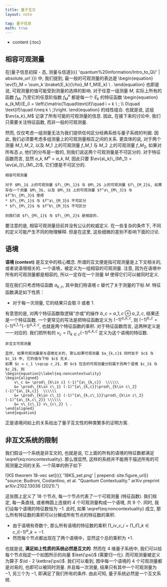 ```yaml
---
title: 量子互文
layout: note

tag: 量子信息
math: true
---
```


* content
{:toc}

## 相容可观测量

在[量子信息初探 - 态, 测量与信道]({{ 'quantum%20information/Intro_to_QI/' | absolute_url }}) 中, 我们提到, 最一般的可观测量的表达是
\begin{equation}
    \ev{f}\_M = \sum\_k \braket{E\_k}{\rho}\_M f\_M(E\_k) \ .
\end{equation}
也即是说, 可观测量的值可能受到测量的选择的影响.
对于任意一组测量 $M$, 实际上所有的函数 $f_M$, 乃至它的任意阶指数 $f_M^n$ 都是每一个 $E_k$ 的特征函数
\begin{equation}
    a\_{k,M}(E\_i) = \left\\{\matrix{1\quad\text{if}\quad i = k \ ; \\\\ 0\quad \text{if}\quad i\neq k \ ;}\right.
\end{equation}
的线性组合.
也就是说, 这组 $\ev{a_k}_M$ 记录了所有可能的可观测量的信息.
因此, 在接下来的讨论中, 我们只需要关注特征函数, 而非一般的可观测量.

然而, 仅仅考虑一组测量无法为我们提供任何区分经典系统与量子系统的判据.
因此, 我们必须要考虑多组测量上的可观测量相互之间的关系.
更具体的说, 对于两个测量 $M\_1, M\_2$, 以及 $M\_1$ 上的可观测量 $f\_{M\_1}$ 与 $M\_2$ 上的可观测量 $f\_{M_2}$, 如果对所有态 $\rho$, 他们的分布是一致的, 则我们说这两个可观测量是不可区分的.
对于特征函数而言, 显然 $a\_{k,M}^n = a\_{k,M}$, 因此只要 $\ev{a\_k}\_{M\_1} = \ev{a\_l}\_{M\_2}$, 它们便是不可区分的.


``` definition*
相容可观测量

对于 $M\_1$ 上的可观测量 $f\_{M\_1}$ 与 $M\_2$ 上的可观测量 $f\_{M_2}$, 如果存在一个测量 $M\_3$, 以及 $M\_3$ 上的可观测量 $f^a\_{M\_3}$ 与 $f^b\_{M\_3}$ 使得
* $f\_{M\_1}$ 与 $f^a\_{M_3}$ 不可区分
* $f\_{M\_2}$ 与 $f^b\_{M_3}$ 不可区分

则我们说 $f\_{M\_1}$ 与 $f\_{M\_2}$ 是相容的.
```

要注意的是, 相容可观测量目前并没有公认的权威定义.
在一些复杂的条件下, 不同的定义可能产生不同的物理解释.
但是在这里, 这些细微的差别不影响下面的讨论.

## 语境

**语境 (context)** 是互文中的核心概念.
所谓的互文便是指可观测量是上下文相关的, 或者说语境相关的.
一个语境，被定义为一组相容的可观测量.
注意, 因为在语境中所有的可观测量都是相容的, 所以一定存在一个测量 $M$ 使得它们可以被同时定义.

现在我们只考虑特征函数 $a_{k,c}$, 其中我们用语境 $c$ 替代了关于测量的下标 $M$.
特征函数满足如下性质：

* 对于每一次测量, 它的结果只会取 $0$ 或者 $1$.

有意思的是, 对两个特征函数取逻辑"亦或"的操作 $b\_{c} = a\_{1,c} \oplus a\_{2,c}$, 结果还是一个特征函数.
一个更常见的写法是把特征函数定义为 $(-1)^{a\_{k,c}}$, 则 $(-1)^{b\_{c}} = (-1)^{a\_{1,c}}(-1)^{a\_{2,c}}$, 也就是两个特征函数的乘积.
对于特征函数而言, 这两种定义是一一对应的.
我们把所有的 $v_c = \prod_{k\in c} (-1)^{a\_{k,c}}$ 定义为这个语境的特征数.

``` note*
非互文可观测量

显然, 如果可观测量是与语境无关的, 那么如果可观测量 $a_{k,c}$ 同时处于 $c$ 与 $c_1$ 中, 它的值与下标 $c$ 无关.
如果 $c = c_1 \sqcup c_2$, 即 $c$ 包含的可观测量分别属于另两个语境 $c_1$ 与 $c_2$, 则
\begin{equation}\label{eq:noncontextuality}
\begin{aligned}
    v\_c &= \prod\_{k\in c} (-1)^{a\_{k,c}}  \\\\\\
    &= \prod\_{k\in c\_1} (-1)^{a\_{k,c}}\prod\_{k\in c\_2} (-1)^{a\_{k,c}}  \\\\\\
    &= \prod\_{k\in c\_1} (-1)^{a\_{k,c\_1}}\prod\_{k\in c\_2} (-1)^{a\_{k,c\_2}} \\\\\\
    &= v\_{c\_1} v\_{c\_2} \ .
\end{aligned}
\end{equation}
```

正是语境间如上的关系给出了量子互文性的种类繁多的证明方案.

## 非互文系统的限制

我们假设一个系统是非互文的, 也就是说, 它上面的所有的语境的特征数都满足 \eqref{eq:noncontextuality}.
那么很显然, 这样的系统并不能用于描述所有的可观测量之间的关系.
一个简单的例子如下

![KS theorem 18-vec set]({{ '18KS_set.png' | prepend: site.figure_url}} "source: Budroni, Costantino, et al. "Quantum Contextuality." arXiv preprint arXiv:2102.13036 (2021).")

这张图上定义了 $18$ 个节点, 每一个节点代表了一个可观测量 (特征函数).
我们规定, 每一条直线, 或者椭圆上连接的 $4$ 个可观测量构成一个语境, 共 $9$ 个.
同时, 我们设每个语境的特征数恒为 $-1$.
此时, 如果 \eqref{eq:noncontextuality} 成立, 那么所有特征数的乘积可以分解成所有节点的特征数的乘积.

* 由于语境有奇数个, 那么所有语境的特征数的乘积 $\prod\_i v\_{c\_i} = \prod\_i \prod\_{k\in c\_i} (-1)^a\_{k} = -1$.
* 然而每个节点都出现在了两个语境中，显然这个总的乘积为 $+1$.

也就是说, **满足如上性质的系统必然是互文的**.
然而在 $4$ 维量子系统中, 我们可以给每个节点指定一个如图所示的向量 $\ket{\psi}$ (需要归一化).
而可观测量被定义为算子 $\id - 2 \ketbra{\psi}$.
我们可以看到, 图中每一个语境的 $4$ 个可观测量都是对易的, 也即可以被同时测量.
并且每一次测量, 结果只有其中一个可观测量为 $-1$, 另三个为 $-1$, 即满足了我们所有的条件.
由此可知, 量子系统必然是一个互文系统.

